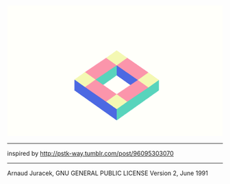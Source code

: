 ![preview](preview.gif?raw=true "preview")

---
inspired by http://pstk-way.tumblr.com/post/96095303070

---
Arnaud Juracek, GNU GENERAL PUBLIC LICENSE Version 2, June 1991
